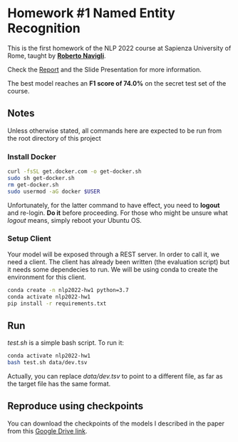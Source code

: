 # Homework #1 Named Entity Recognition

This is the first homework of the NLP 2022 course at Sapienza University of Rome, taught by [**Roberto Navigli**](http://www.diag.uniroma1.it/~navigli/).

Check the [Report](https://github.com/florin-git/Named-Entity-Recognition/blob/main/report.pdf) and the Slide Presentation for more information.

The best model reaches an **F1 score of 74.0%** on the secret test set of the course.

## Notes

Unless otherwise stated, all commands here are expected to be run from the root directory of this project

### Install Docker

```bash
curl -fsSL get.docker.com -o get-docker.sh
sudo sh get-docker.sh
rm get-docker.sh
sudo usermod -aG docker $USER
```

Unfortunately, for the latter command to have effect, you need to **logout** and re-login. **Do it** before proceeding.
For those who might be unsure what *logout* means, simply reboot your Ubuntu OS.

### Setup Client

Your model will be exposed through a REST server. In order to call it, we need a client. The client has already been written
(the evaluation script) but it needs some dependecies to run. We will be using conda to create the environment for this client.

```bash
conda create -n nlp2022-hw1 python=3.7
conda activate nlp2022-hw1
pip install -r requirements.txt
```

## Run

*test.sh* is a simple bash script. To run it:

```bash
conda activate nlp2022-hw1
bash test.sh data/dev.tsv
```

Actually, you can replace *data/dev.tsv* to point to a different file, as far as the target file has the same format.

## Reproduce using checkpoints
You can download the checkpoints of the models I described in the paper from this [Google Drive link](https://drive.google.com/file/d/10cw9j-4NNjX8a76ZmMcyEzje02F4Ct3y/view?usp=sharing).

